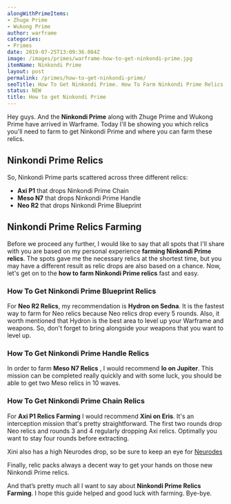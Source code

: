 ```yaml
---
alongWithPrimeItems:
- Zhuge Prime
- Wukong Prime
author: warframe
categories:
- Primes
date: 2019-07-25T13:09:36.084Z
image: /images/primes/warframe-how-to-get-ninkondi-prime.jpg
itemName: Ninkondi Prime
layout: post
permalink: /primes/how-to-get-ninkondi-prime/
seoTitle: How To Get Ninkondi Prime. How To Farm Ninkondi Prime Relics
status: NEW
title: How to get Ninkondi Prime
---
```

<p>Hey guys. And the <strong>Ninkondi Prime</strong> along with Zhuge Prime and Wukong Prime have arrived in Warframe. Today I'll be showing you which relics you'll need to farm to get Ninkondi Prime and where you can farm these relics.</p><!--more--><h2>Ninkondi Prime Relics</h2><p>So, Ninkondi Prime parts scattered across three different relics:</p><ul> <li> <b>Axi P1</b> that drops Ninkondi Prime Chain </li><li> <b>Meso N7</b> that drops Ninkondi Prime Handle </li><li> <b>Neo R2</b> that drops Ninkondi Prime Blueprint </li></ul><h2>Ninkondi Prime Relics Farming</h2><p>Before we proceed any further, I would like to say that all spots that I'll share with you are based on my personal experience <strong>farming Ninkondi Prime relics</strong>. The spots gave me the necessary relics at the shortest time, but you may have a different result as relic drops are also based on a chance. Now, let's get on to the <strong>how to farm Ninkondi Prime relics</strong> fast and easy.</p><h3>How To Get Ninkondi Prime Blueprint Relics</h3> <p>For <b>Neo R2 Relics</b>, my recommendation is <b>Hydron on Sedna</b>. It is the fastest way to farm for Neo relics because Neo relics drop every 5 rounds. Also, it worth mentioned that Hydron is the best area to level up your Warframe and weapons. So, don't forget to bring alongside your weapons that you want to level up.</p><h3>How To Get Ninkondi Prime Handle Relics</h3> <p>In order to farm <b>Meso N7 Relics</b> , I would recommend <b>Io on Jupiter</b>. This mission can be completed really quickly and with some luck, you should be able to get two Meso relics in 10 waves.</p><h3>How To Get Ninkondi Prime Chain Relics</h3> <p>For <b>Axi P1 Relics Farming</b> I would recommend <b>Xini on Eris</b>. It's an interception mission that's pretty straightforward. The first two rounds drop Neo relics and rounds 3 and 4 regularly dropping Axi relics. Optimally you want to stay four rounds before extracting.</p><p>Xini also has a high Neurodes drop, so be sure to keep an eye for <a href="/warframe-neurodes-farming/" title="Warframe Neurodes Farming">Neurodes</a></p><p>Finally, relic packs always a decent way to get your hands on those new Ninkondi Prime relics.</p><p>And that’s pretty much all I want to say about <strong>Ninkondi Prime Relics Farming</strong>. I hope this guide helped and good luck with farming. Bye-bye.</p>